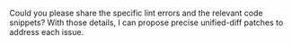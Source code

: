 Could you please share the specific lint errors and the relevant code snippets? With those details, I can propose precise unified-diff patches to address each issue.